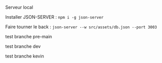 Serveur local

Installer JSON-SERVER : `npm i -g json-server`

Faire tourner le back : `json-server --w src/assets/db.json --port 3003`

test branche pre-main

test branche dev

test branche kevin